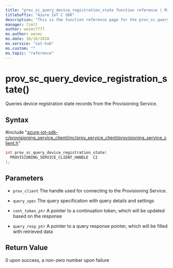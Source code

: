 ```yaml
---                             
title: "prov_sc_query_device_registration_state function reference | Microsoft Docs" 
titleSuffix: "Azure IoT C SDK"            
description: "This is the function reference page for the prov_sc_query_device_registration_state() function in the Azure IoT C SDK. This SDK is used with Azure IoT Hub and Azure IoT Hub Device Provisioning Service"            
manager: timlt                 
author: wesmc7777              
ms.author: wesmc               
ms.date: 10/16/2018                    
ms.service: "iot-hub"             
ms.custom: ""                
ms.topic: "reference"        
---                            
```


# prov_sc_query_device_registration_state()

Queries device registration state records from the Provisioning Service.

## Syntax

\#include "[azure-iot-sdk-c/provisioning_service_client/inc/prov_service_client/provisioning_service_client.h](../provisioning-service-client-h.md)"  
```C
int prov_sc_query_device_registration_state(
  PROVISIONING_SERVICE_CLIENT_HANDLE  C2
);
```

## Parameters
* `prov_client` The handle used for connecting to the Provisioning Service. 

* `query_spec` The query specification with query details and settings 

* `cont_token_ptr` A pointer to a continuation token, which will be updated based on the response 

* `query_resp_ptr` A pointer to a query response pointer, which will be filled with retrieved data

## Return Value
0 upon success, a non-zero number upon failure

